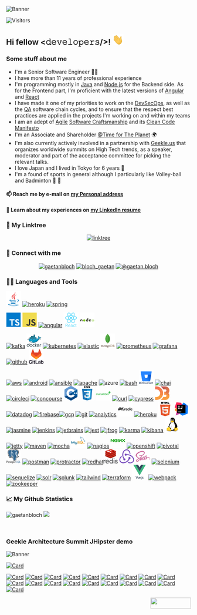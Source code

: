 ![Banner](https://i.imgur.com/XZQZcuv.png)

![Visitors](https://visitor-badge.glitch.me/badge?page_id=gaetanbloch.gaetanbloch)

## Hi fellow <𝚍𝚎𝚟𝚎𝚕𝚘𝚙𝚎𝚛𝚜/>! <img src="https://github.com/ABSphreak/ABSphreak/blob/master/gifs/Hi.gif" width="30px"></h2>

### Some stuff about me

- I'm a Senior Software Engineer 👨‍💻 
- I have more than 11 years of professional experience
- I'm programming mostly in <a href="https://www.java.com" target="_blank">Java</a> and <a href="https://nodejs.org" target="_blank">Node.js</a> for the Backend side. As for the Frontend part, I'm proficient with the latest versions of <a href="https://angular.io">Angular</a> and <a href="https://reactjs.org/" target="_blank">React</a>
- I have made it one of my priorities to work on the [DevSecOps](https://www.redhat.com/en/topics/devops/what-is-devsecops), as well as the [QA](https://en.wikipedia.org/wiki/Quality_assurance) software chain cycles, and to ensure that the respect best practices are applied in the projects I'm working on and within my teams
- I am an adept of [Agile](https://en.wikipedia.org/wiki/Agile_software_development) [Software Craftsmanship](https://en.wikipedia.org/wiki/Software_craftsmanship) and its [Clean Code Manifesto](https://manifesto.softwarecraftsmanship.org/)
- I'm an Associate and Shareholder <a href="https://www.time-planet.com/en">@Time for The Planet</a> 🌍
- I'm also currently actively involved in a partnership with <a href="https://wwww.geekle.us">Geekle.us</a> that organizes worldwide summits on High Tech trends, as a speaker, moderator and part of the acceptance committee for picking the relevant talks.
- I love Japan and I lived in Tokyo for 6 years 🗼
- I'm a found of sports in general although I particularly like Volley-ball and Badminton 🏐  🏸

#### 📫  Reach me by e-mail on **[my Personal address](mailto:gbloch@gaetan-bloch.com)**
#### 📄  Learn about my experiences on **[my LinkedIn resume](https://www.linkedin.com/in/gaetanbloch)**

### 🌱  My Linktree
 <p align="center"><a href="https://linktr.ee/gbloch" target="_blank"><img src="https://i.imgur.com/jsTidLM.png" alt="linktree" width="150" height="150"/></a></p>

### 🔗  Connect with me
<p align="center" >
   <a href="https://linkedin.com/in/gaetanbloch" target="blank"><img align="center" src="https://cdn.jsdelivr.net/npm/simple-icons@3.0.1/icons/linkedin.svg" alt="gaetanbloch" height="30" width="40" /></a>
   <a href="https://twitter.com/bloch_gaetan" target="blank"><img align="center" src="https://cdn.jsdelivr.net/npm/simple-icons@3.0.1/icons/twitter.svg" alt="bloch_gaetan" height="30" width="40" /></a>
   <a href="https://medium.com/@gaetan.bloch" target="blank"><img align="center" src="https://cdn.jsdelivr.net/npm/simple-icons@3.0.1/icons/medium.svg" alt="@gaetan.bloch" height="30" width="40" /></a>
</p>

### 👨‍💻  Languages and Tools
<p align="left"> 
<a href="https://www.java.com" target="_blank"><img src="https://raw.githubusercontent.com/devicons/devicon/master/icons/java/java-original.svg" alt="java" width="40" height="40"/></a> 
   <a href="https://hibernate.org/" target="_blank"><img src="https://www.vectorlogo.zone/logos/hibernate/hibernate-icon.svg" alt="heroku" width="40" height="40"/></a> 
   <a href="https://spring.io/" target="_blank"><img src="https://www.vectorlogo.zone/logos/springio/springio-icon.svg" alt="spring" width="40" height="40"/></a> 
 
<a href="https://www.typescriptlang.org/" target="_blank"><img src="https://raw.githubusercontent.com/devicons/devicon/master/icons/typescript/typescript-original.svg" alt="typescript" width="40" height="40"/></a> 
   <a href="https://developer.mozilla.org/en-US/docs/Web/JavaScript" target="_blank"><img src="https://raw.githubusercontent.com/devicons/devicon/master/icons/javascript/javascript-original.svg" alt="javascript" width="40" height="40"/></a> 
   <a href="https://angular.io" target="_blank"><img src="https://www.vectorlogo.zone/logos/angular/angular-icon.svg" alt="angular" width="40" height="40"/></a>
    <a href="https://reactjs.org/" target="_blank"><img src="https://raw.githubusercontent.com/devicons/devicon/master/icons/react/react-original-wordmark.svg" alt="react" width="40" height="40"/></a> 
  <a href="https://nodejs.org" target="_blank"><img src="https://raw.githubusercontent.com/devicons/devicon/master/icons/nodejs/nodejs-original-wordmark.svg" alt="nodejs" width="40" height="40"/></a>
 
<a href="https://kafka.apache.org/" target="_blank"><img src="https://www.vectorlogo.zone/logos/apache_kafka/apache_kafka-icon.svg" alt="kafka" width="40" height="40"/></a> 
   <a href="https://www.docker.com/" target="_blank"><img src="https://raw.githubusercontent.com/devicons/devicon/master/icons/docker/docker-original-wordmark.svg" alt="docker" width="40" height="40"/></a> 
    <a href="https://kubernetes.io" target="_blank"><img src="https://www.vectorlogo.zone/logos/kubernetes/kubernetes-icon.svg" alt="kubernetes" width="40" height="40"/></a> 
     <a href="https://www.elastic.co/" target="_blank"><img src="https://www.vectorlogo.zone/logos/elastic/elastic-icon.svg" alt="elastic" width="40" height="40"/></a> 
   <a href="https://www.mongodb.com/" target="_blank"><img src="https://raw.githubusercontent.com/devicons/devicon/master/icons/mongodb/mongodb-original-wordmark.svg" alt="mongodb" width="40" height="40"/></a>
    <a href="https://prometheus.io/" target="_blank"><img src="https://www.vectorlogo.zone/logos/prometheusio/prometheusio-icon.svg" alt="prometheus" width="40" height="40"/></a>
     <a href="https://grafana.com" target="_blank"><img src="https://www.vectorlogo.zone/logos/grafana/grafana-icon.svg" alt="grafana" width="40" height="40"/></a>
    <a href="https://github.com/" target="_blank"><img src="https://www.vectorlogo.zone/logos/github/github-icon.svg" alt="github" width="40" height="40"/></a> 
   <a href="https://about.gitlab.com/" target="_blank"><img src="https://raw.githubusercontent.com/devicons/devicon/master/icons/gitlab/gitlab-original-wordmark.svg" alt="gitlab" width="40" height="40"/></a> 
 
 
<a href="https://www.amazon.com/" target="_blank"><img src="https://www.vectorlogo.zone/logos/amazon_aws/amazon_aws-icon.svg" alt="aws" width="40" height="40"/></a> 
   <a href="https://developer.android.com" target="blank"><img src="https://www.vectorlogo.zone/logos/android/android-icon.svg" alt="android" width="40" height="40"/></a>
   <a href="https://www.ansible.com/" target="_blank"><img src="https://www.vectorlogo.zone/logos/ansible/ansible-icon.svg" alt="ansible" width="40" height="40"/></a>
   <a href="https://httpd.apache.org/"><img src="https://www.vectorlogo.zone/logos/apache/apache-icon.svg" alt="apache" width="40" height="40"/></a>
  <a href="https://azure.microsoft.com/en-in/" target="_blank" style="text-decoration:none"><img src="https://www.vectorlogo.zone/logos/microsoft_azure/microsoft_azure-icon.svg" alt="azure" width="40" height="40"/></a> 
  <a href="https://www.gnu.org/software/bash/" target="_blank"><img src="https://www.vectorlogo.zone/logos/gnu_bash/gnu_bash-icon.svg" alt="bash" width="40" height="40"/></a>
   <a href="https://bitbucket.org/product" target="_blank"><img src="https://raw.githubusercontent.com/devicons/devicon/master/icons/bitbucket/bitbucket-original-wordmark.svg" alt="bitbucket" width="40" height="40"/></a> 
   <a href="https://www.chaijs.com/" target="_blank"><img src="https://www.vectorlogo.zone/logos/chaijs/chaijs-icon.svg" alt="chai" width="40" height="40"/></a>
  <a href="https://circleci.com" target="_blank"><img src="https://www.vectorlogo.zone/logos/circleci/circleci-icon.svg" alt="circleci" width="40" height="40"/></a> 
   <a href="https://concourse-ci.org/" target="_blank"><img src="https://www.vectorlogo.zone/logos/concourse-ci/concourse-ci-icon.svg" alt="concourse" width="40" height="40"/></a> 
     <a href="https://www.cplusplus.com/" target="_blank"><img src="https://raw.githubusercontent.com/devicons/devicon/master/icons/cplusplus/cplusplus-original.svg" alt="cplusplus" width="40" height="40"/></a>
   <a href="https://www.w3schools.com/css/" target="_blank"><img src="https://raw.githubusercontent.com/devicons/devicon/master/icons/css3/css3-original-wordmark.svg" alt="css3" width="40" height="40"/></a> 
     <a href="https://cucumber.io/" target="_blank"><img src="https://raw.githubusercontent.com/devicons/devicon/master/icons/cucumber/cucumber-plain-wordmark.svg" alt="cucumber" width="40" height="40"/></a>
    <a href="https://curl.se/" target="_blank"><img src="https://www.vectorlogo.zone/logos/curl_haxx/curl_haxx-ar21.svg" alt="curl" width="40" height="40"/></a> 
  <a href="https://www.cypress.io" target="_blank"><img src="https://raw.githubusercontent.com/simple-icons/simple-icons/6e46ec1fc23b60c8fd0d2f2ff46db82e16dbd75f/icons/cypress.svg" alt="cypress" width="40" height="40"/></a>
  <a href="https://d3js.org/" target="_blank"><img src="https://raw.githubusercontent.com/devicons/devicon/master/icons/d3js/d3js-original.svg" alt="d3js" width="40" height="40"/></a> 
    <a href="https://www.datadoghq.com/" target="_blank"><img src="https://www.vectorlogo.zone/logos/datadoghq/datadoghq-icon.svg" alt="datadog" width="40" height="40"/></a> 
  <a href="https://firebase.google.com/" target="_blank"><img src="https://www.vectorlogo.zone/logos/firebase/firebase-icon.svg" alt="firebase" width="40" height="40"/></a><a href="https://cloud.google.com" target="_blank"><img src="https://www.vectorlogo.zone/logos/google_cloud/google_cloud-icon.svg" alt="gcp" width="40" height="40"/></a> 
  <a href="https://git-scm.com/" target="_blank"><img src="https://www.vectorlogo.zone/logos/git-scm/git-scm-icon.svg" alt="git" width="40" height="40"/></a> 
   <a href="https://analytics.google.com/analytics/web/#/" target="_blank"><img src="https://www.vectorlogo.zone/logos/google_analytics/google_analytics-icon.svg" alt="analytics" width="40" height="40"/></a> 
  <a href="https://gradle.org/" target="_blank"><img src="https://raw.githubusercontent.com/devicons/devicon/master/icons/gradle/gradle-plain-wordmark.svg" alt="gradle" width="40" height="40"/></a>
  <a href="https://heroku.com" target="_blank"><img src="https://www.vectorlogo.zone/logos/heroku/heroku-icon.svg" alt="heroku" width="40" height="40"/></a> 
  <a href="https://www.w3.org/html/" target="_blank"><img src="https://raw.githubusercontent.com/devicons/devicon/master/icons/html5/html5-original-wordmark.svg" alt="html5" width="40" height="40"/></a> 
   <a href="https://www.jetbrains.com/idea/" target="_blank"><img src="https://raw.githubusercontent.com/devicons/devicon/master/icons/intellij/intellij-original.svg" alt="intellij" width="40" height="40"/></a> 
  <a href="https://jasmine.github.io/" target="_blank"><img src="https://www.vectorlogo.zone/logos/jasmine/jasmine-icon.svg" alt="jasmine" width="40" height="40"/></a>
  <a href="https://www.jenkins.io" target="_blank"><img src="https://www.vectorlogo.zone/logos/jenkins/jenkins-icon.svg" alt="jenkins" width="40" height="40"/></a>
   <a href="https://www.jetbrains.com/" target="_blank"><img src="https://www.vectorlogo.zone/logos/jetbrains/jetbrains-icon.svg" alt="jetbrains" width="40" height="40"/></a>
  <a href="https://jestjs.io" target="_blank"><img src="https://www.vectorlogo.zone/logos/jestjsio/jestjsio-icon.svg" alt="jest" width="40" height="40"/></a>
    <a href="https://jfrog.com/" target="_blank"><img src="https://www.vectorlogo.zone/logos/jfrog/jfrog-ar21.svg" alt="jfrog" width="40" height="40"/></a>
  <a href="https://karma-runner.github.io/latest/index.html" target="_blank"><img src="https://raw.githubusercontent.com/detain/svg-logos/780f25886640cef088af994181646db2f6b1a3f8/svg/karma.svg" alt="karma" width="40" height="40"/></a> 
  <a href="https://www.elastic.co/kibana" target="_blank"><img src="https://www.vectorlogo.zone/logos/elasticco_kibana/elasticco_kibana-icon.svg" alt="kibana" width="40" height="40"/></a> 
  <a href="https://www.linux.org/" target="_blank"><img src="https://raw.githubusercontent.com/devicons/devicon/master/icons/linux/linux-original.svg" alt="linux" width="40" height="40"/></a>
    <a href="https://www.elastic.co/logstash" target="_blank"><img src="https://www.vectorlogo.zone/logos/elasticco_logstash/elasticco_logstash-icon.svg" alt="jetty" width="40" height="40"/></a>
    <a href="https://maven.apache.org/" target="_blank"><img src="https://brandeps.com/logo-download/M/Maven-logo-vector-01.svg" alt="maven" width="40" height="40"/></a>
  <a href="https://mochajs.org" target="_blank"><img src="https://www.vectorlogo.zone/logos/mochajs/mochajs-icon.svg" alt="mocha" width="40" height="40"/></a> 
  <a href="https://www.mysql.com/" target="_blank"><img src="https://raw.githubusercontent.com/devicons/devicon/master/icons/mysql/mysql-original-wordmark.svg" alt="mysql" width="40" height="40"/></a> 
     <a href="https://www.nagios.org/" target="_blank"><img src="https://www.vectorlogo.zone/logos/nagios/nagios-icon.svg" alt="nagios" width="40" height="40"/></a>
 <a href="https://www.nginx.com" target="_blank"><img src="https://raw.githubusercontent.com/devicons/devicon/master/icons/nginx/nginx-original.svg" alt="nginx" width="40" height="40"/></a> 
   <a href="https://www.openshift.com/" target="_blank"><img src="https://www.vectorlogo.zone/logos/openshift/openshift-icon.svg" alt="openshift" width="40" height="40"/></a> 
    <a href="https://tanzu.vmware.com/" target="_blank"><img src="https://www.vectorlogo.zone/logos/pivotalio/pivotalio-icon.svg" alt="pivotal" width="40" height="40"/></a>
  <a href="https://www.postgresql.org" target="_blank"><img src="https://raw.githubusercontent.com/devicons/devicon/master/icons/postgresql/postgresql-original-wordmark.svg" alt="postgresql" width="40" height="40"/></a> 
  <a href="https://postman.com" target="_blank"><img src="https://www.vectorlogo.zone/logos/getpostman/getpostman-icon.svg" alt="postman" width="40" height="40"/></a>
   <a href="https://www.protractortest.org/#/" target="_blank"><img src="https://www.vectorlogo.zone/logos/protractortest/protractortest-icon.svg" alt="protractor" width="40" height="40"/></a>
   <a href="https://www.redhat.com/en" target="_blank"><img src="https://www.vectorlogo.zone/logos/redhat/redhat-icon.svg" alt="redhat" width="40" height="40"/></a><a href="https://redis.io" target="_blank"><img src="https://raw.githubusercontent.com/devicons/devicon/master/icons/redis/redis-original-wordmark.svg" alt="redis" width="40" height="40"/></a>
  <a href="https://redux.js.org" target="_blank"><img src="https://raw.githubusercontent.com/devicons/devicon/master/icons/redux/redux-original.svg" alt="redux" width="40" height="40"/></a>
  <a href="https://sass-lang.com" target="_blank"><img src="https://raw.githubusercontent.com/devicons/devicon/master/icons/sass/sass-original.svg" alt="sass" width="40" height="40"/></a> 
  <a href="https://www.selenium.dev" target="_blank"><img src="https://raw.githubusercontent.com/detain/svg-logos/780f25886640cef088af994181646db2f6b1a3f8/svg/selenium-logo.svg" alt="selenium" width="40" height="40"/></a> 
   <a href="https://sequelize.org/" target="_blank"><img src="https://www.vectorlogo.zone/logos/sequelizejs/sequelizejs-icon.svg" alt="sequelize" width="40" height="40"/></a> 
  <a href="https://lucene.apache.org/solr/" target="_blank"><img src="https://www.vectorlogo.zone/logos/apache_solr/apache_solr-icon.svg" alt="solr" width="40" height="40"/></a> 
   <a href="https://www.splunk.com/" target="_blank"><img src="https://www.vectorlogo.zone/logos/splunk/splunk-ar21.svg" alt="splunk" width="40" height="40"/></a> 
  <a href="https://tailwindcss.com/" target="_blank"><img src="https://www.vectorlogo.zone/logos/tailwindcss/tailwindcss-icon.svg" alt="tailwind" width="40" height="40"/></a> 
   <a href="https://www.terraform.io/" target="_blank"><img src="https://www.vectorlogo.zone/logos/terraformio/terraformio-icon.svg" alt="terraform" width="40" height="40"/></a> 
  <a href="https://vuejs.org/" target="_blank"><img src="https://raw.githubusercontent.com/devicons/devicon/master/icons/vuejs/vuejs-original-wordmark.svg" alt="vuejs" width="40" height="40"/></a> 
  <a href="https://webpack.js.org" target="_blank"><img src="https://www.vectorlogo.zone/logos/js_webpack/js_webpack-icon.svg" alt="webpack" width="40" height="40"/></a> 
   <a href="https://zookeeper.apache.org/" target="_blank"><img src="https://www.vectorlogo.zone/logos/apache_zookeeper/apache_zookeeper-icon.svg" alt="zookeeper" width="40" height="40"/></a> 
</p>

### 📈  My Github Statistics

<p>
  <img height="180em" src="https://github-readme-stats-gaetanbloch.vercel.app/api?username=gaetanbloch&show_icons=true&locale=en&hide_border=true" alt="gaetanbloch"/>
  <img height="180em" src="https://github-readme-stats-gaetanbloch.vercel.app/api/top-langs/?username=gaetanbloch&show_icons=true&hide_border=true&layout=compact&langs_count=8"/> 
<p>
<br>
 
 ### Geekle Architecture Summit JHipster demo

![Banner](https://i.ibb.co/3CqppQP/Frame-87.png)

 [![Card](https://github-readme-stats.vercel.app/api/pin/?username=gaetanbloch&repo=jhipster-geekle-demo)](https://github.com/gaetanBloch/jhipster-geekle-demo)


 
 
  [![Card](https://github-readme-stats.vercel.app/api/pin/?username=gaetanbloch&repo=falcon-challenge)](https://github.com/gaetanBloch/falcon-challenge)
     [![Card](https://github-readme-stats.vercel.app/api/pin/?username=gaetanbloch&repo=stargazer)](https://github.com/gaetanBloch/stargazer)
 [![Card](https://github-readme-stats.vercel.app/api/pin/?username=gaetanbloch&repo=newtest)](https://github.com/gaetanBloch/newtest)
  [![Card](https://github-readme-stats.vercel.app/api/pin/?username=gaetanbloch&repo=nemesis)](https://github.com/gaetanBloch/nemesis)
 [![Card](https://github-readme-stats.vercel.app/api/pin/?username=gaetanbloch&repo=ecommerce-angular-front)](https://github.com/gaetanBloch/ecommerce-angular-front)
    [![Card](https://github-readme-stats.vercel.app/api/pin/?username=gaetanbloch&repo=odyssey)](https://github.com/gaetanBloch/odyssey)
     [![Card](https://github-readme-stats.vercel.app/api/pin/?username=gaetanbloch&repo=mower)](https://github.com/gaetanBloch/mower)
  [![Card](https://github-readme-stats.vercel.app/api/pin/?username=gaetanbloch&repo=nodejs-shopping)](https://github.com/gaetanBloch/nodejs-shopping)
  [![Card](https://github-readme-stats.vercel.app/api/pin/?username=gaetanbloch&repo=todo-angular-front)](https://github.com/gaetanBloch/todo-angular-front)
  [![Card](https://github-readme-stats.vercel.app/api/pin/?username=gaetanbloch&repo=angular-project)](https://github.com/gaetanBloch/angular-project)
  [![Card](https://github-readme-stats.vercel.app/api/pin/?username=gaetanbloch&repo=sfg-pet-clinic)](https://github.com/gaetanBloch/sfg-pet-clinic)
 [![Card](https://github-readme-stats.vercel.app/api/pin/?username=gaetanbloch&repo=angular-fitness)](https://github.com/gaetanBloch/angular-fitness)
[![Card](https://github-readme-stats.vercel.app/api/pin/?username=gaetanbloch&repo=ecommerce-spring-back)](https://github.com/gaetanBloch/ecommerce-spring-back)
[![Card](https://github-readme-stats.vercel.app/api/pin/?username=gaetanbloch&repo=angular-posts)](https://github.com/gaetanBloch/angular-posts)
[![Card](https://github-readme-stats.vercel.app/api/pin/?username=gaetanbloch&repo=todo-spring-back)](https://github.com/gaetanBloch/todo-spring-back)
 [![Card](https://github-readme-stats.vercel.app/api/pin/?username=gaetanbloch&repo=spring5-mvc-rest)](https://github.com/gaetanBloch/spring5-mvc-rest)
 [![Card](https://github-readme-stats.vercel.app/api/pin/?username=gaetanbloch&repo=spring5-recipe-app)](https://github.com/gaetanBloch/spring5-recipe-app)
 [![Card](https://github-readme-stats.vercel.app/api/pin/?username=gaetanbloch&repo=nodejs-posts)](https://github.com/gaetanBloch/nodejs-posts)
 [![Card](https://github-readme-stats.vercel.app/api/pin/?username=gaetanbloch&repo=react-burger)](https://github.com/gaetanBloch/react-burger)
 
 
<!-- Support -->
<a href="https://www.buymeacoffee.com/gbloch"> <img align="right" src="https://cdn.buymeacoffee.com/buttons/v2/default-yellow.png" height="30" width="110"/></a>


